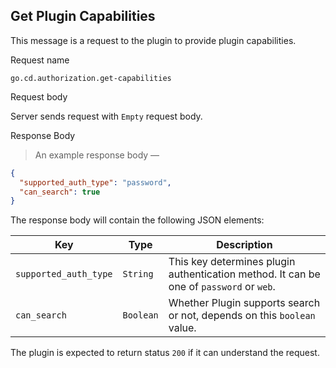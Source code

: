 ## Get Plugin Capabilities

This message is a request to the plugin to provide plugin capabilities.

<p class='request-name-heading'>Request name</p>

`go.cd.authorization.get-capabilities`

<p class='request-body-heading'>Request body</p>

Server sends request with `Empty` request body.

<p class='response-code-heading'>Response Body</p>

> An example response body —

```json
{
  "supported_auth_type": "password",
  "can_search": true
}
```

The response body will contain the following JSON elements:

<p class='attributes-table-follows'></p>

| Key                   | Type      | Description                                                                             |
|-----------------------|-----------|-----------------------------------------------------------------------------------------|
| `supported_auth_type` | `String`  | This key determines plugin authentication method. It can be one of `password` or `web`. |
| `can_search`          | `Boolean` | Whether Plugin supports search or not, depends on this `boolean` value.                 |

The plugin is expected to return status `200` if it can understand the request.
